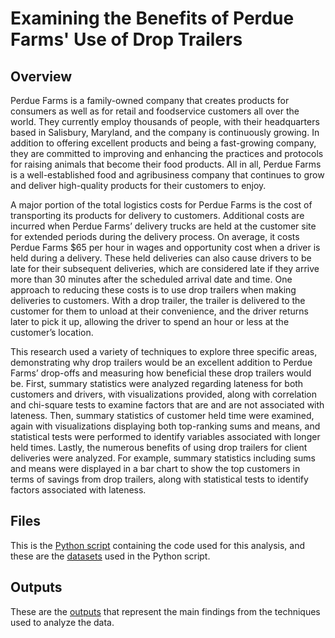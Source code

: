 # Examining the Benefits of Perdue Farms' Use of Drop Trailers

## Overview
Perdue Farms is a family-owned company that creates products for consumers as well as for retail and foodservice customers all over the world. They currently employ thousands of people, with their headquarters based in Salisbury, Maryland, and the company is continuously growing. In addition to offering excellent products and being a fast-growing company, they are committed to improving and enhancing the practices and protocols for raising animals that become their food products. All in all, Perdue Farms is a well-established food and agribusiness company that continues to grow and deliver high-quality products for their customers to enjoy.

A major portion of the total logistics costs for Perdue Farms is the cost of transporting its products for delivery to customers. Additional costs are incurred when Perdue Farms’ delivery trucks are held at the customer site for extended periods during the delivery process. On average, it costs Perdue Farms $65 per hour in wages and opportunity cost when a driver is held during a delivery. These held deliveries can also cause drivers to be late for their subsequent deliveries, which are considered late if they arrive more than 30 minutes after the scheduled arrival date and time. One approach to reducing these costs is to use drop trailers when making deliveries to customers. With a drop trailer, the trailer is delivered to the customer for them to unload at their convenience, and the driver returns later to pick it up, allowing the driver to spend an hour or less at the customer’s location.

This research used a variety of techniques to explore three specific areas, demonstrating why drop trailers would be an excellent addition to Perdue Farms’ drop-offs and measuring how beneficial these drop trailers would be. First, summary statistics were analyzed regarding lateness for both customers and drivers, with visualizations provided, along with correlation and chi-square tests to examine factors that are and are not associated with lateness. Then, summary statistics of customer held time were examined, again with visualizations displaying both top-ranking sums and means, and statistical tests were performed to identify variables associated with longer held times. Lastly, the numerous benefits of using drop trailers for client deliveries were analyzed. For example, summary statistics including sums and means were displayed in a bar chart to show the top customers in terms of savings from drop trailers, along with statistical tests to identify factors associated with lateness.

## Files
This is the [Python script]( https://github.com/AlexZak135/Perdue-Farms/blob/master/Code/Perdue-Farms-Code.py) containing the code used for this analysis, and these are the [datasets]( https://github.com/AlexZak135/Perdue-Farms/tree/master/Data) used in the Python script.
## Outputs
These are the [outputs]( https://github.com/AlexZak135/Perdue-Farms/tree/master/Outputs) that represent the main findings from the techniques used to analyze the data.
